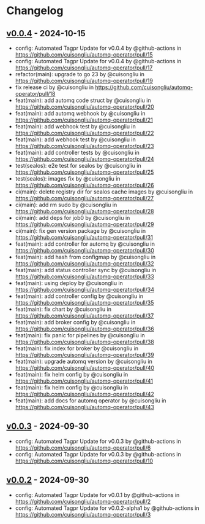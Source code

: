 # Changelog

## [v0.0.4](https://github.com/cuisongliu/automq-operator/compare/v0.0.3...v0.0.4) - 2024-10-15
- config: Automated Tagpr Update for v0.0.4 by @github-actions in https://github.com/cuisongliu/automq-operator/pull/15
- config: Automated Tagpr Update for v0.0.4 by @github-actions in https://github.com/cuisongliu/automq-operator/pull/17
- refactor(main): upgrade to go 23 by @cuisongliu in https://github.com/cuisongliu/automq-operator/pull/19
- fix release ci by @cuisongliu in https://github.com/cuisongliu/automq-operator/pull/18
- feat(main): add automq code struct by @cuisongliu in https://github.com/cuisongliu/automq-operator/pull/20
- feat(main): add automq webhook by @cuisongliu in https://github.com/cuisongliu/automq-operator/pull/21
- feat(main): add webhook test by @cuisongliu in https://github.com/cuisongliu/automq-operator/pull/22
- feat(main): add webhook test by @cuisongliu in https://github.com/cuisongliu/automq-operator/pull/23
- feat(main): add controller tests by @cuisongliu in https://github.com/cuisongliu/automq-operator/pull/24
- test(sealos): e2e test for sealos by @cuisongliu in https://github.com/cuisongliu/automq-operator/pull/25
- test(sealos): images fix by @cuisongliu in https://github.com/cuisongliu/automq-operator/pull/26
- ci(main): delete registry dir for sealos cache images by @cuisongliu in https://github.com/cuisongliu/automq-operator/pull/27
- ci(main): add rm sudo by @cuisongliu in https://github.com/cuisongliu/automq-operator/pull/28
- ci(main): add deps for job0 by @cuisongliu in https://github.com/cuisongliu/automq-operator/pull/29
- ci(main): fix gen version package by @cuisongliu in https://github.com/cuisongliu/automq-operator/pull/31
- feat(main): add controller for automq by @cuisongliu in https://github.com/cuisongliu/automq-operator/pull/30
- feat(main):  add hash from configmap by @cuisongliu in https://github.com/cuisongliu/automq-operator/pull/32
- feat(main):  add status controller sync by @cuisongliu in https://github.com/cuisongliu/automq-operator/pull/33
- feat(main):  using deploy by @cuisongliu in https://github.com/cuisongliu/automq-operator/pull/34
- feat(main):  add controller config by @cuisongliu in https://github.com/cuisongliu/automq-operator/pull/35
- feat(main):  fix chart by @cuisongliu in https://github.com/cuisongliu/automq-operator/pull/37
- feat(main):  add broker config by @cuisongliu in https://github.com/cuisongliu/automq-operator/pull/36
- feat(main):  fix panic for pipelines by @cuisongliu in https://github.com/cuisongliu/automq-operator/pull/38
- feat(main):  fix index for broker by @cuisongliu in https://github.com/cuisongliu/automq-operator/pull/39
- feat(main):  upgrade automq version by @cuisongliu in https://github.com/cuisongliu/automq-operator/pull/40
- feat(main):  fix helm config by @cuisongliu in https://github.com/cuisongliu/automq-operator/pull/41
- feat(main):  fix helm config by @cuisongliu in https://github.com/cuisongliu/automq-operator/pull/42
- feat(main):  add docs for automq operator by @cuisongliu in https://github.com/cuisongliu/automq-operator/pull/43

## [v0.0.3](https://github.com/cuisongliu/automq-operator/compare/v0.0.2...v0.0.3) - 2024-09-30
- config: Automated Tagpr Update for v0.0.3 by @github-actions in https://github.com/cuisongliu/automq-operator/pull/6
- config: Automated Tagpr Update for v0.0.3 by @github-actions in https://github.com/cuisongliu/automq-operator/pull/10

## [v0.0.2](https://github.com/cuisongliu/automq-operator/commits/v0.0.2) - 2024-09-30
- config: Automated Tagpr Update for v0.0.1 by @github-actions in https://github.com/cuisongliu/automq-operator/pull/2
- config: Automated Tagpr Update for v0.0.2-alpha1 by @github-actions in https://github.com/cuisongliu/automq-operator/pull/3
